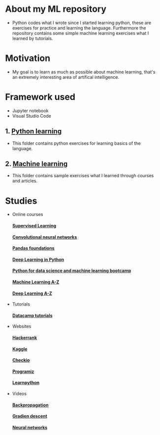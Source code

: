 # About my ML repository
* Python codes what I wrote since I started learning python, these are exercises for practice and learning the language. Furthermore the    repository contains some simple machine learning exercises what I learned by tutorials. 
# Motivation
* My goal is to learn as much as possible about machine learning, that's an extremely interesting area of artifical intelligence.
# Framework used
* Jupyter notebook
* Visual Studio Code
## 1. [Python learning](https://github.com/methos90/machine-learning/tree/master/1-python-learning)
* This folder contains python exercises for learning basics of the language.
## 2. [Machine learning](https://github.com/methos90/machine-learning/tree/master/2-machine-learning)
* This folder contains sample exercises what I learned through courses and articles.
# Studies
* Online courses
   #### [Supervised Learning](https://www.datacamp.com/courses/supervised-learning-with-scikit-learn)
   #### [Convolutional neural networks](https://www.datacamp.com/courses/convolutional-neural-networks-for-image-processing)
   #### [Pandas foundations](https://www.datacamp.com/courses/pandas-foundations)
   #### [Deep Learning in Python](https://www.datacamp.com/courses/deep-learning-in-python)
   #### [Python for data science and machine learning bootcamp](https://www.udemy.com/python-for-data-science-and-machine-learning-bootcamp/)
   #### [Machine Learning A-Z](https://www.udemy.com/machinelearning/)
   #### [Deep Learning A-Z](https://www.udemy.com/deeplearning/)
* Tutorials
   #### [Datacamp tutorials](https://www.datacamp.com/community/tutorials)
* Websites
   #### [Hackerrank](https://www.hackerrank.com)
   #### [Kaggle](https://www.kaggle.com)
   #### [Checkio](https://py.checkio.org)
   #### [Programiz](https://www.programiz.com)
   #### [Learnpython](https://www.learnpython.org)
* Videos
   #### [Backpropagation](https://www.youtube.com/watch?v=Ilg3gGewQ5U&t=263s)
   #### [Gradien descent](https://www.youtube.com/watch?v=IHZwWFHWa-w&t=226s)
   #### [Neural networks](https://www.youtube.com/watch?v=aircAruvnKk&t=1s)

